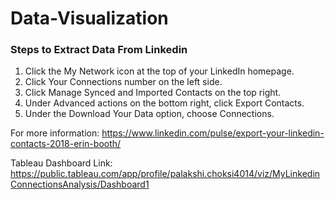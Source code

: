 # Data-Visualization

### Steps to Extract Data From Linkedin
 
 1. Click the My Network icon at the top of your LinkedIn homepage.
 2. Click Your Connections number on the left side.
 3. Click Manage Synced and Imported Contacts on the top right.
 4. Under Advanced actions on the bottom right, click Export Contacts.
 6. Under the Download Your Data option, choose Connections.
 
 For more information:  https://www.linkedin.com/pulse/export-your-linkedin-contacts-2018-erin-booth/
 
 Tableau Dashboard Link: https://public.tableau.com/app/profile/palakshi.choksi4014/viz/MyLinkedinConnectionsAnalysis/Dashboard1 
